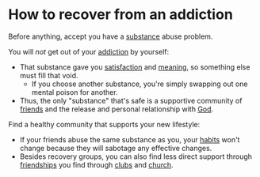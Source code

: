 
# How to recover from an addiction

Before anything, accept you have a [substance](addiction-substances.md) abuse problem.

You will *not* get out of your [addiction](addiction.md) by yourself:

- That substance gave you [satisfaction](happiness-perma.md) and [meaning](meaning.md), so something else must fill that void.
  - If you choose another substance, you're simply swapping out one mental poison for another.
- Thus, the only "substance" that's safe is a supportive community of [friends](people-4_friends.md) and the release and personal relationship with [God](god.md).

Find a healthy community that supports your new lifestyle:

- If your friends abuse the same substance as you, your [habits](habits.md) won't change because they will sabotage any effective changes.
- Besides recovery groups, you can also find less direct support through [friendships](people-4_friends.md) you find through [clubs](groups-member.md) and [church](church.md).
